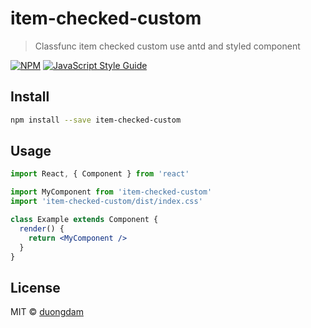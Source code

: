 # item-checked-custom

> Classfunc item checked custom use antd and styled component

[![NPM](https://img.shields.io/npm/v/item-checked-custom.svg)](https://www.npmjs.com/package/item-checked-custom) [![JavaScript Style Guide](https://img.shields.io/badge/code_style-standard-brightgreen.svg)](https://standardjs.com)

## Install

```bash
npm install --save item-checked-custom
```

## Usage

```jsx
import React, { Component } from 'react'

import MyComponent from 'item-checked-custom'
import 'item-checked-custom/dist/index.css'

class Example extends Component {
  render() {
    return <MyComponent />
  }
}
```

## License

MIT © [duongdam](https://github.com/duongdam)
